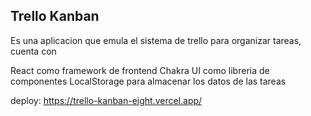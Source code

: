 ## Trello Kanban

Es una aplicacion que emula el sistema de trello para organizar tareas, cuenta con

React como framework de frontend
Chakra UI como libreria de componentes
LocalStorage para almacenar los datos de las tareas

deploy: https://trello-kanban-eight.vercel.app/
